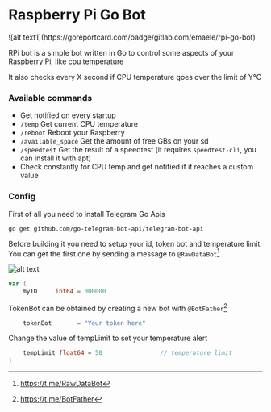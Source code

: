 <h1>Raspberry Pi Go Bot</h1>
![alt text1](https://goreportcard.com/badge/gitlab.com/emaele/rpi-go-bot)

<p>RPi bot is a simple bot written in Go to control some aspects of your Raspberry Pi, like cpu temperature</p>
<p>It also checks every X second if CPU temperature goes over the limit of Y°C</p>

<h3>Available commands</h3>

- Get notified on every startup
- ```/temp``` Get current CPU temperature
- ```/reboot``` Reboot your Raspberry
- ```/available_space``` Get the amount of free GBs on your sd
- ```/speedtest``` Get the result of a speedtest (it requires ```speedtest-cli```, you can install it with apt)
- Check constantly for CPU temp and get notified if it reaches a custom value

<h3>Config</h3>

First of all you need to install Telegram Go Apis

```go get github.com/go-telegram-bot-api/telegram-bot-api```

Before building it you need to setup your id, token bot and temperature limit. You can get the first one by sending a message to ```@RawDataBot```[^1]

![alt text](img/raw.png)

```go
var (
	myID     int64 = 000000           
```
TokenBot can be obtained by creating a new bot with ```@BotFather```[^2]

```go
	tokenBot       = "Your token here" 
```
Change the value of tempLimit to set your temperature alert

```go
	tempLimit float64 = 50                // temperature limit
)
```

[^1]: https://t.me/RawDataBot
[^2]: https://t.me/BotFather
